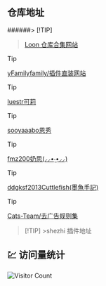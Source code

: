 仓库地址
------
######> [!TIP] 
> [Loon 仓库合集网站](https://loon-plugin.vercel.app/)

> [!TIP]
> [yFamilyfamily/插件直装网站](https://whatshub.top/loon)

> [!TIP]
> [luestr可莉](https://github.com/luestr/ProxyResource/blob/main/README.md#%E6%8F%92%E4%BB%B6%E5%88%97%E8%A1%A8)

> [!TIP]
> [sooyaaabo恩秀](https://github.com/sooyaaabo/Loon?tab=readme-ov-file#%E6%8F%92%E4%BB%B6%E5%88%97%E8%A1%A8)

> [!TIP]
> [fmz200奶思(⸝⸝•‧̫•⸝⸝)](https://github.com/fmz200/wool_scripts?tab=readme-ov-file#2%EF%B8%8F%E2%83%A3-loon%E9%85%8D%E7%BD%AE)

> [!TIP]
> [ddgksf2013Cuttlefish(墨魚手記)](https://github.com/ddgksf2013/ddgksf2013)

> [!TIP]
> [Cats-Team/去广告规则集](https://github.com/Cats-Team/AdRules)


> [!TIP] >shezhi 
> 插件地址










## 💹 访问量统计

![Visitor Count](https://profile-counter.glitch.me/O-Yang/count.svg)
